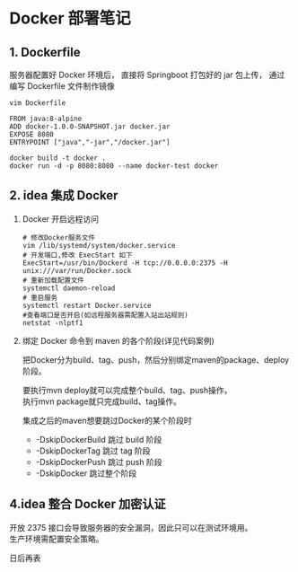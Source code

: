 # Docker 部署笔记

## 1. Dockerfile

服务器配置好 Docker 环境后，
直接将 Springboot 打包好的 jar 包上传，
通过编写 Dockerfile 文件制作镜像

`vim Dockerfile`
 ```shell script
FROM java:8-alpine
ADD docker-1.0.0-SNAPSHOT.jar docker.jar
EXPOSE 8080
ENTRYPOINT ["java","-jar","/docker.jar"]
 ```
```shell script
docker build -t docker .
docker run -d -p 8080:8080 --name docker-test docker
```

## 2. idea 集成 Docker

1. Docker 开启远程访问		

   ```shell
   # 修改Docker服务文件
   vim /lib/systemd/system/docker.service
   # 开发端口,修改 ExecStart 如下
   ExecStart=/usr/bin/Dockerd -H tcp://0.0.0.0:2375 -H unix:///var/run/Docker.sock
   # 重新加载配置文件
   systemctl daemon-reload
   # 重启服务
   systemctl restart Docker.service
   #查看端口是否开启(如远程服务器需配置入站出站规则)
   netstat -nlptf1
   ```
   
2. 绑定 Docker 命令到 maven 的各个阶段(详见代码案例)

    把Docker分为build、tag、push，然后分别绑定maven的package、deploy阶段。
    
    要执行mvn deploy就可以完成整个build、tag、push操作，  
    执行mvn package就只完成build、tag操作。

    集成之后的maven想要跳过Docker的某个阶段时
    
    - -DskipDockerBuild    跳过 build 阶段
    - -DskipDockerTag    跳过 tag 阶段
    - -DskipDockerPush    跳过 push 阶段
    - -DskipDocker  跳过整个阶段

## 4.idea 整合 Docker 加密认证

开放 2375 接口会导致服务器的安全漏洞，因此只可以在测试环境用。  
生产环境需配置安全策略。

日后再表






